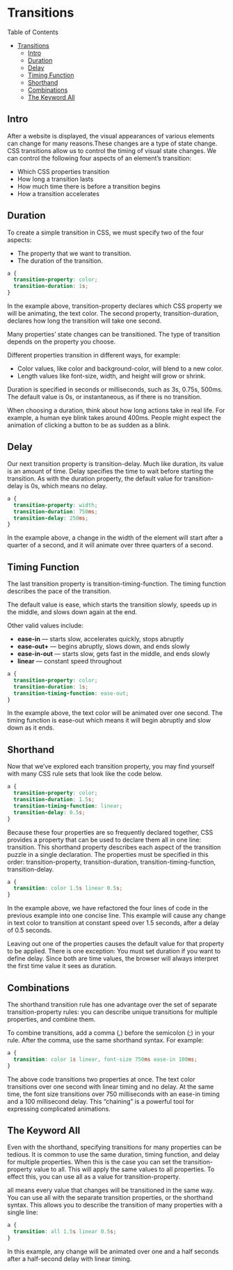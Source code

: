 # Transitions

Table of Contents

- [Transitions](#transitions)
  - [Intro](#intro)
  - [Duration](#duration)
  - [Delay](#delay)
  - [Timing Function](#timing-function)
  - [Shorthand](#shorthand)
  - [Combinations](#combinations)
  - [The Keyword All](#the-keyword-all)

## Intro

After a website is displayed, the visual appearances of various elements can change for many reasons.These changes are a type of state change. CSS transitions allow us to control the timing of visual state changes. We can control the following four aspects of an element’s transition:

- Which CSS properties transition
- How long a transition lasts
- How much time there is before a transition begins
- How a transition accelerates

## Duration

To create a simple transition in CSS, we must specify two of the four aspects:

- The property that we want to transition.
- The duration of the transition.

```css
a {
  transition-property: color;
  transition-duration: 1s;
}
```

In the example above, transition-property declares which CSS property we will be animating, the text color. The second property, transition-duration, declares how long the transition will take one second.

Many properties’ state changes can be transitioned. The type of transition depends on the property you choose.

Different properties transition in different ways, for example:

- Color values, like color and background-color, will blend to a new color.
- Length values like font-size, width, and height will grow or shrink.

Duration is specified in seconds or milliseconds, such as 3s, 0.75s, 500ms. The default value is 0s, or instantaneous, as if there is no transition.

When choosing a duration, think about how long actions take in real life. For example, a human eye blink takes around 400ms. People might expect the animation of clicking a button to be as sudden as a blink.

## Delay

Our next transition property is transition-delay. Much like duration, its value is an amount of time. Delay specifies the time to wait before starting the transition. As with the duration property, the default value for transition-delay is 0s, which means no delay.

```css
a {
  transition-property: width;
  transition-duration: 750ms;
  transition-delay: 250ms;
}
```

In the example above, a change in the width of the element will start after a quarter of a second, and it will animate over three quarters of a second.

## Timing Function

The last transition property is transition-timing-function. The timing function describes the pace of the transition.

The default value is ease, which starts the transition slowly, speeds up in the middle, and slows down again at the end.

Other valid values include:

- **ease-in** — starts slow, accelerates quickly, stops abruptly
- **ease-out+** — begins abruptly, slows down, and ends slowly
- **ease-in-out** — starts slow, gets fast in the middle, and ends slowly
- **linear** — constant speed throughout

```css
a {
  transition-property: color;
  transition-duration: 1s;
  transition-timing-function: ease-out;
}
```

In the example above, the text color will be animated over one second. The timing function is ease-out which means it will begin abruptly and slow down as it ends.

## Shorthand

Now that we’ve explored each transition property, you may find yourself with many CSS rule sets that look like the code below.

```css
a {
  transition-property: color;
  transition-duration: 1.5s;
  transition-timing-function: linear;
  transition-delay: 0.5s;
}
```

Because these four properties are so frequently declared together, CSS provides a property that can be used to declare them all in one line: transition. This shorthand property describes each aspect of the transition puzzle in a single declaration. The properties must be specified in this order: transition-property, transition-duration, transition-timing-function, transition-delay.

```css
a {
  transition: color 1.5s linear 0.5s;
}
```

In the example above, we have refactored the four lines of code in the previous example into one concise line. This example will cause any change in text color to transition at constant speed over 1.5 seconds, after a delay of 0.5 seconds.

Leaving out one of the properties causes the default value for that property to be applied. There is one exception: You must set duration if you want to define delay. Since both are time values, the browser will always interpret the first time value it sees as duration.

## Combinations

The shorthand transition rule has one advantage over the set of separate transition-property rules: you can describe unique transitions for multiple properties, and combine them.

To combine transitions, add a comma (,) before the semicolon (;) in your rule. After the comma, use the same shorthand syntax. For example:

```css
a {
  transition: color 1s linear, font-size 750ms ease-in 100ms;
}
```

The above code transitions two properties at once. The text color transitions over one second with linear timing and no delay. At the same time, the font size transitions over 750 milliseconds with an ease-in timing and a 100 millisecond delay. This “chaining” is a powerful tool for expressing complicated animations.

## The Keyword All

Even with the shorthand, specifying transitions for many properties can be tedious. It is common to use the same duration, timing function, and delay for multiple properties. When this is the case you can set the transition-property value to all. This will apply the same values to all properties. To effect this, you can use all as a value for transition-property.

all means every value that changes will be transitioned in the same way. You can use all with the separate transition properties, or the shorthand syntax. This allows you to describe the transition of many properties with a single line:

```css
a {
  transition: all 1.5s linear 0.5s;
}
```

In this example, any change will be animated over one and a half seconds after a half-second delay with linear timing.
